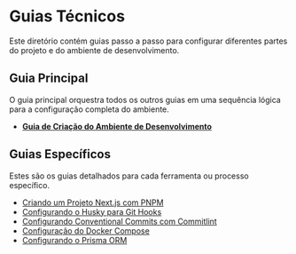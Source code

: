 # Guias Técnicos

Este diretório contém guias passo a passo para configurar diferentes partes do projeto e do ambiente de desenvolvimento.

## Guia Principal

O guia principal orquestra todos os outros guias em uma sequência lógica para a configuração completa do ambiente.

*   **[Guia de Criação do Ambiente de Desenvolvimento](./creating-development-environment.md)**

## Guias Específicos

Estes são os guias detalhados para cada ferramenta ou processo específico.

*   [Criando um Projeto Next.js com PNPM](./creating-nextjs-project.md)
*   [Configurando o Husky para Git Hooks](./configuring-husky.md)
*   [Configurando Conventional Commits com Commitlint](./configuring-conventional-commits.md)
*   [Configuração do Docker Compose](./configuring-docker-compose.md)
*   [Configurando o Prisma ORM](./configuring-prisma-orm.md)

